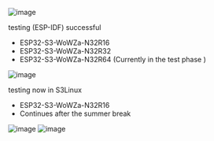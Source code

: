 

![image](https://github.com/ESP32DE/Boot-Linux-ESP32S3-Playground/assets/16070445/0a3bdad9-7ffc-4449-a66d-e7b22f2061bd)






testing (ESP-IDF) successful

- ESP32-S3-WoWZa-N32R16
- ESP32-S3-WoWZa-N32R32
- ESP32-S3-WoWZa-N32R64 (Currently in the test phase )


![image](https://github.com/ESP32DE/Boot-Linux-ESP32S3-Playground/assets/16070445/61d24651-0e64-4368-89e7-ef83cc2c9ff4)

testing now in S3Linux

- ESP32-S3-WoWZa-N32R16
- Continues after the summer break

![image](https://github.com/ESP32DE/Boot-Linux-ESP32S3-Playground/assets/16070445/0dd393d5-f8a9-4cba-ad6d-b10622fd7489)
![image](https://github.com/ESP32DE/Boot-Linux-ESP32S3-Playground/assets/16070445/972e5243-9191-4615-9473-757d97bfac86)
